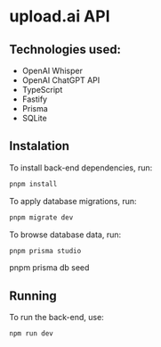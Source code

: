 # upload.ai API

## Technologies used:
- OpenAI Whisper
- OpenAI ChatGPT API
- TypeScript
- Fastify
- Prisma
- SQLite

## Instalation

To install back-end dependencies, run:
```sh
pnpm install
```

To apply database migrations, run:
```sh
pnpm migrate dev
```

To browse database data, run:
```sh
pnpm prisma studio
```

pnpm prisma db seed



## Running

To run the back-end, use:

```sh
npm run dev
```

